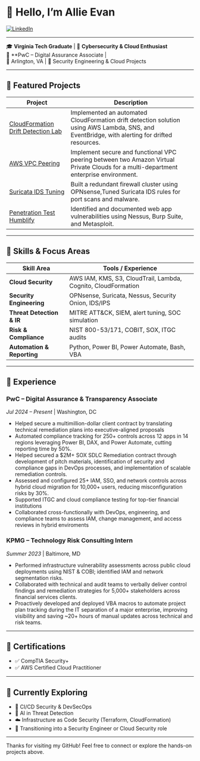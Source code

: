 # 👋 Hello, I’m Allie Evan

[![LinkedIn](https://img.shields.io/badge/LinkedIn-Connect-blue?logo=linkedin)](https://www.linkedin.com/in/allie-evan/)

---

🎓 **Virginia Tech Graduate** | 🔐 **Cybersecurity & Cloud Enthusiast**  
💼 **PwC – Digital Assurance Associate |   
📍 Arlington, VA | 📁 Security Engineering & Cloud Projects

---

## 📁 Featured Projects

| Project | Description |
|--------|-------------|
| [CloudFormation Drift Detection Lab](https://github.com/alevan22/alevan22/tree/main/Projects/AWS%20CloudFormation%20Drift%20Detection%20%26%20Auto-Remediation) |Implemented an automated CloudFormation drift detection solution using AWS Lambda, SNS, and EventBridge, with alerting for drifted resources. |
| [AWS VPC Peering](https://github.com/alevan22/alevan22/tree/main/Projects/aws-vpc-peering-marketing-it-lab) | Implement secure and functional VPC peering between two Amazon Virtual Private Clouds for a multi-department enterprise environment. |
| [Suricata IDS Tuning](https://github.com/alevan22/alevan22/tree/main/Projects/High%20Availability%20Firewall%20Lab%20with%20OPNsense) |  Built a redundant firewall cluster using OPNsense,Tuned Suricata IDS rules for port scans and malware. |
| [Penetration Test Humblify](https://github.com/alevan22/alevan22/blob/main/Projects/Humbleify%20Penetration%20Test/README.md) | Identified and documented web app vulnerabilities using Nessus, Burp Suite, and Metasploit. |


---

## 🧠 Skills & Focus Areas

| Skill Area | Tools / Experience |
|------------|---------------------|
| **Cloud Security** | AWS IAM, KMS, S3, CloudTrail, Lambda, Cognito, CloudFormation |
| **Security Engineering** | OPNsense, Suricata, Nessus, Security Onion, IDS/IPS |
| **Threat Detection & IR** | MITRE ATT&CK, SIEM, alert tuning, SOC simulation |
| **Risk & Compliance** | NIST 800-53/171, COBIT, SOX, ITGC audits |
| **Automation & Reporting** | Python, Power BI, Power Automate, Bash, VBA |

---

## 💼 Experience

### **PwC – Digital Assurance & Transparency Associate**  
*Jul 2024 – Present* | Washington, DC  
- Helped secure a multimillion-dollar client contract by translating technical remediation plans into executive-aligned proposals
- Automated compliance tracking for 250+ controls across 12 apps in 14 regions leveraging Power BI, DAX, and Power Automate, cutting reporting time by 50%.
- Helped secured a $2M+ SOX SDLC Remediation contract through development of pitch materials, identification of security and compliance gaps in DevOps processes, and implementation of scalable remediation controls.
- Assessed and configured 25+ IAM, SSO, and network controls across hybrid cloud migration for 10,000+ users, reducing misconfiguration risks by 30%.
- Supported ITGC and cloud compliance testing for top-tier financial institutions  
- Collaborated cross-functionally with DevOps, engineering, and compliance teams to assess IAM, change management, and access reviews in hybrid enviroments 

### **KPMG – Technology Risk Consulting Intern**  
*Summer 2023* | Baltimore, MD
- Performed infrastructure vulnerability assessments across public cloud deployments using NIST & COBI; identified IAM and network segmentation risks.
- Collaborated with technical and audit teams to verbally deliver control findings and remediation strategies for 5,000+ stakeholders across financial services clients.
- Proactively developed and deployed VBA macros to automate project plan tracking during the IT separation of a major enterprise, improving visibility and saving ~20+ hours of manual updates across technical and risk teams.
  

---

## 📜 Certifications

- ✅ CompTIA Security+  
- ✅ AWS Certified Cloud Practitioner  

---

## 🚀 Currently Exploring

- 🔁 CI/CD Security & DevSecOps  
- 🧠 AI in Threat Detection  
- ☁️ Infrastructure as Code Security (Terraform, CloudFormation)  
- 🎯 Transitioning into a Security Engineer or Cloud Security role  

---

Thanks for visiting my GitHub! Feel free to connect or explore the hands-on projects above.
